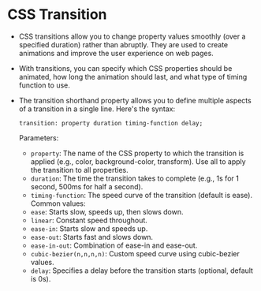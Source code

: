 # CSS Transition

- CSS transitions allow you to change property values smoothly (over a specified duration) rather than abruptly. They are used to create animations and improve the user experience on web pages.

- With transitions, you can specify which CSS properties should be animated, how long the animation should last, and what type of timing function to use.

- The transition shorthand property allows you to define multiple aspects of a transition in a single line. Here's the syntax:

  `transition: property duration timing-function delay;`

  Parameters:

  - `property`: The name of the CSS property to which the transition is applied (e.g., color, background-color, transform). Use all to apply the transition to all properties.
  - `duration`: The time the transition takes to complete (e.g., 1s for 1 second, 500ms for half a second).
  - `timing-function`: The speed curve of the transition (default is ease). Common values:
  - `ease`: Starts slow, speeds up, then slows down.
  - `linear`: Constant speed throughout.
  - `ease-in`: Starts slow and speeds up.
  - `ease-out`: Starts fast and slows down.
  - `ease-in-out`: Combination of ease-in and ease-out.
  - `cubic-bezier(n,n,n,n)`: Custom speed curve using cubic-bezier values.
  - `delay`: Specifies a delay before the transition starts (optional, default is 0s).
